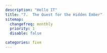 ```yaml
---
description: "Hello IT"
title: "7.	The Quest for the Hidden Ember"
sitemap:
  changefreq: monthly
  priority: 1
  disable: false

categories: five
---
```

